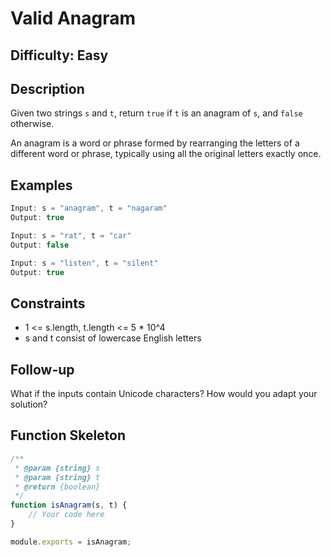 # Valid Anagram

## Difficulty: Easy

## Description

Given two strings `s` and `t`, return `true` if `t` is an anagram of `s`, and `false` otherwise.

An anagram is a word or phrase formed by rearranging the letters of a different word or phrase, typically using all the original letters exactly once.

## Examples

```javascript
Input: s = "anagram", t = "nagaram"
Output: true

Input: s = "rat", t = "car"
Output: false

Input: s = "listen", t = "silent"
Output: true
```

## Constraints

- 1 <= s.length, t.length <= 5 * 10^4
- s and t consist of lowercase English letters

## Follow-up

What if the inputs contain Unicode characters? How would you adapt your solution?

## Function Skeleton

```javascript
/**
 * @param {string} s
 * @param {string} t
 * @return {boolean}
 */
function isAnagram(s, t) {
    // Your code here
}

module.exports = isAnagram;
```
